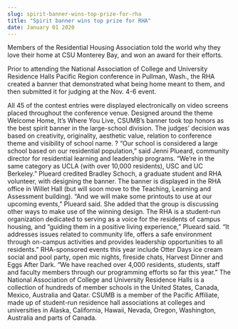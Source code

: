 ```yaml
---
slug: spirit-banner-wins-top-prize-for-rha
title: "Spirit banner wins top prize for RHA"
date: January 01 2020
---
```


<p>Members of the Residential Housing Association told the world why they love their home at CSU Monterey Bay, and won an award for their efforts.
</p><p>Prior to attending the National Association of College and University Residence Halls Pacific Region conference in Pullman, Wash., the RHA created a banner that demonstrated what being home meant to them, and then submitted it for judging at the Nov. 4-6 event.
</p><p>All 45 of the contest entries were displayed electronically on video screens placed throughout the conference venue. Designed around the theme Welcome Home, It’s Where You Live, CSUMB’s banner took top honors as the best spirit banner in the large-school division. The judges’ decision was based on creativity, originality, aesthetic value, relation to conference theme and visibility of school name. ? “Our school is considered a large school based on our residential population,” said Jenni Plueard, community director for residential learning and leadership programs. “We’re in the same category as UCLA (with over 10,000 residents), USC and UC Berkeley.” Plueard credited Bradley Schoch, a graduate student and RHA volunteer, with designing the banner. The banner is displayed in the RHA office in Willet Hall (but will soon move to the Teaching, Learning and Assessment building). “And we will make some printouts to use at our upcoming events,” Plueard said. She added that the group is discussing other ways to make use of the winning design. The RHA is a student-run organization dedicated to serving as a voice for the residents of campus housing, and “guiding them in a positive living experience,” Plueard said. “It addresses issues related to community life, offers a safe environment through on-campus activities and provides leadership opportunities to all residents.” RHA-sponsored events this year include Otter Days ice cream social and pool party, open mic nights, fireside chats, Harvest Dinner and Eggs After Dark. “We have reached over 4,000 residents, students, staff and faculty members through our programming efforts so far this year.” The National Association of College and University Residence Halls is a collection of hundreds of member schools in the United States, Canada, Mexico, Australia and Qatar. CSUMB is a member of the Pacific Affiliate, made up of student-run residence hall associations at colleges and universities in Alaska, California, Hawaii, Nevada, Oregon, Washington, Australia and parts of Canada.  
</p>
